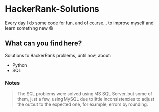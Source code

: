 # HackerRank-Solutions

Every day I do some code for fun, and of course... to improve myself and learn something new :smiley:

## What can you find here?

Solutions to HackerRank problems, until now, about:

+ Python
+ SQL

### Notes

> The SQL problems were solved using MS SQL Server, but some of them, just a few, using MySQL due to little inconsistencies to adjust the output to the expected one, for example, errors by rounding.

